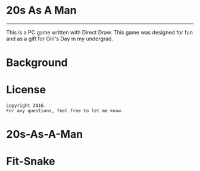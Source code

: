 # 20s As A Man
-----------------

This is a PC game written with Direct Draw. This game was designed for fun and as a gift for Girl's Day in my undergrad.

# Background


# License
    Copyright 2016.
    For any questions, feel free to let me know.
# 20s-As-A-Man
# Fit-Snake
